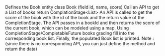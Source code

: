 Defines the Book entity class Book (field id, name, score)
Call an API to get a List of books return ComplationStage<List<Book>>
An API is called to get the score of the book with the id of the book and the return value of the CompletionStage<Double>. The API passes in a bookId and then returns the score of the current book, which can be modeled using a map.
Using CompletionStage/CompletableFuture books grading fill into the corresponding book list.
Finally, the populated Book list is printed.
Note :(since there is no corresponding API, you can just define the method and return the data)